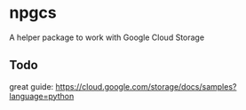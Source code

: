 # npgcs
A helper package to work with Google Cloud Storage

## Todo
great guide: https://cloud.google.com/storage/docs/samples?language=python
